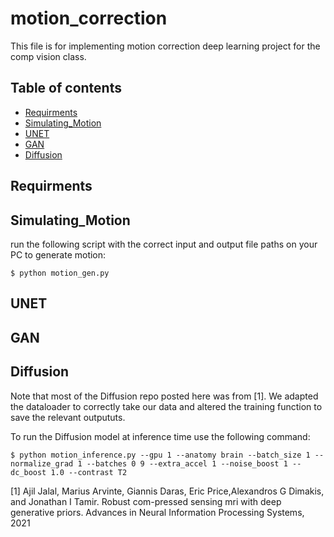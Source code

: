 # motion_correction
This file is for implementing motion correction deep learning project for the comp vision class.

## Table of contents
* [Requirments](#Requirments)
* [Simulating_Motion](#Simulating_Motion)
* [UNET](#UNET)
* [GAN](#GAN)
* [Diffusion](#GAN)

## Requirments


## Simulating_Motion
run the following script with the correct input and output file paths on your PC to generate motion:

```
$ python motion_gen.py
```

## UNET

## GAN

## Diffusion
Note that most of the Diffusion repo posted here was from [1]. We adapted the dataloader to correctly take our data and altered the training function to save the relevant outpututs.

To run the Diffusion model at inference time use the following command:
```
$ python motion_inference.py --gpu 1 --anatomy brain --batch_size 1 --normalize_grad 1 --batches 0 9 --extra_accel 1 --noise_boost 1 --dc_boost 1.0 --contrast T2
```
[1] Ajil   Jalal,   Marius   Arvinte,   Giannis   Daras,   Eric   Price,Alexandros G Dimakis, and Jonathan I Tamir.  Robust com-pressed sensing mri with deep generative priors. Advances in Neural Information Processing Systems, 2021

